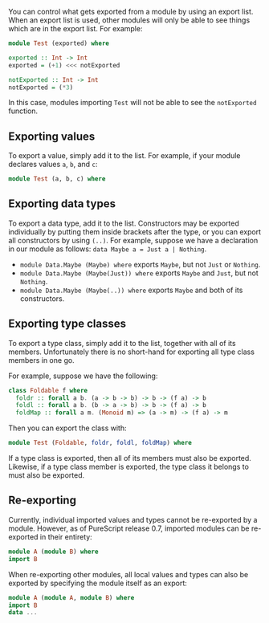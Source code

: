 You can control what gets exported from a module by using an export list. When an export list is used, other modules will only be able to see things which are in the export list. For example:

```purescript
module Test (exported) where

exported :: Int -> Int
exported = (+1) <<< notExported

notExported :: Int -> Int
notExported = (*3)
```

In this case, modules importing `Test` will not be able to see the `notExported` function.

## Exporting values

To export a value, simply add it to the list. For example, if your module declares values `a`, `b`, and `c`:

```purescript
module Test (a, b, c) where
```

## Exporting data types

To export a data type, add it to the list. Constructors may be exported individually by putting them inside brackets after the type, or you can export all constructors by using `(..)`. For example, suppose we have a declaration in our module as follows: `data Maybe a = Just a | Nothing`.

* `module Data.Maybe (Maybe) where` exports `Maybe`, but not `Just` or `Nothing`.
* `module Data.Maybe (Maybe(Just)) where` exports `Maybe` and `Just`, but not `Nothing`.
* `module Data.Maybe (Maybe(..)) where` exports `Maybe` and both of its constructors.

## Exporting type classes

To export a type class, simply add it to the list, together with all of its members. Unfortunately there is no short-hand for exporting all type class members in one go.

For example, suppose we have the following:

```purescript
class Foldable f where
  foldr :: forall a b. (a -> b -> b) -> b -> (f a) -> b
  foldl :: forall a b. (b -> a -> b) -> b -> (f a) -> b
  foldMap :: forall a m. (Monoid m) => (a -> m) -> (f a) -> m
```

Then you can export the class with:

```purescript
module Test (Foldable, foldr, foldl, foldMap) where
```

If a type class is exported, then all of its members must also be exported. Likewise, if a type class member is exported, the type class it belongs to must also be exported.

## Re-exporting

Currently, individual imported values and types cannot be re-exported by a module. However, as of PureScript release 0.7, imported modules can be re-exported in their entirety:

```purescript
module A (module B) where
import B
```
When re-exporting other modules, all local values and types can also be exported by specifying the module itself as an export:

```purescript
module A (module A, module B) where
import B
data ...
```